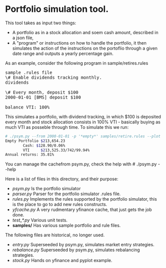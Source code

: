 # Portfolio simulation tool.

This tool takes as input two things:
- A portfolio as in a stock allocation and soem cash amount, described in a json file,
- A "program" or instructions on how to handle the portfolio,
it then simulates the action of the instructions on the portoflio through a given date
range and outputs a yearly percentage gain.

As an example, consider the following program in sample/retires.rules

<pre>sample .rules file
\# Enable dividends tracking monthly.
dividends
        
\# Every month, deposit $100
2000-01-01 [BMS] deposit $100

balance VTI: 100%
</pre>

This simulates a portfolio, with dividend tracking, in which $100 is deposited every 
month and stock allocation consists in 100% VTI - basically buying as much VTI as posseble 
through time. To simulate this we run:

```bash
# ./psym.py --from 2000-01-01 -p '*empty*' samples/retire.rules --plot
Empty Portfolio $213,654.23
        Cash: $128.90/0.06%
        VTI     $213,525.33/742/99.94%
Annual returns: 35.81%
```

You can manage the cachefrom psym.py, check the help with 
\# ./psym.py --help

Here is a list of files in this directory, and their purpose:

- _psym.py_
    Is the portfolio simulator
- _parser.py_
    Parser for the portfolio simulator .rules file.
- _rules.py_
    Implements the rules supported by the portfolio simulator, 
    this is the place to go to add new rules constructs.
- _yfcache.py_
    A very rudmentary yfinance cache, that just gets the job done.
- _test\_*.py_
    Various unit tests.
- __samples/__
    Has various sample portfolio and rule files.

The following files are historical, no longer used.
    
- _entry.py_
    Superseeded by psym.py, simulates market entry strategies.
- _rebalance.py_
    Superseeded by psym.py, simulates rebalancing strategies.
- _stock.py_
    Hands on yfinance and pyplot example.
